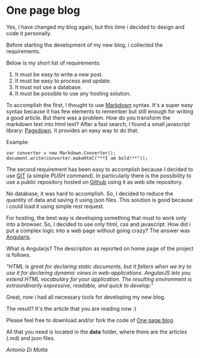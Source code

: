 # One page blog

Yes, I have changed my blog again, but this time i decided to design and code it personally.

Before starting the development of my new blog, i collected the requirements.

Below is my short list of requirements:

1.  It must be easy to write a new post.
2.  It must be easy to process and update.
3.  It must not use a database.
4.  It must be possible to use any hosting solution.

To accomplish the first, I thought to use [Markdown](http://daringfireball.net/projects/markdown/) syntax.
It's a super easy syntax because it has few elements to remember but still enough for writing a good article.
But there was a problem.
How do you transform the markdown text into html text?
After a fast search, I found a small javascript library: [Pagedown](https://code.google.com/p/pagedown/wiki/PageDown).
It provides an easy way to do that.

Example:

    var converter = new Markdown.Converter();
    document.write(converter.makeHtml("**I am bold!**"));

The second requirement has been easy to accomplish because I decided to use [GIT](http://git-scm.com) (a simple *PUSH* command).
In particularly there is the possibility to use a public repository hosted on [Github](https://github.com) using it as web site repository.

No database, it was hard to accomplish.
So, I decided to reduce the quantity of data and saving it using json files.
This solution is good because i could load it using simple rest request.

For hosting, the best way is developing something that must to work only into a browser.
So, I decided to use only html, css and javascript.
How did i put a complex logic into a web page without going crazy?
The answer was [Angularjs](https://angularjs.org).

What is Angularjs?
The description as reported on home page of the project is follows.

*"HTML is great for declaring static documents, but it falters when we try to use it for declaring dynamic views in web-applications.
AngularJS lets you extend HTML vocabulary for your application.
The resulting environment is extraordinarily expressive, readable, and quick to develop."*

Great, now i had all necessary tools for developing my new blog.

The result? It's the article that you are reading now :)

Please feel free to download and/or fork the code of [One page blog](https://github.com/antdimot/antdimot.github.io).

All that you need is located in the **data** folder, where there are the articles (.md) and json files.

*Antonio Di Motta*



